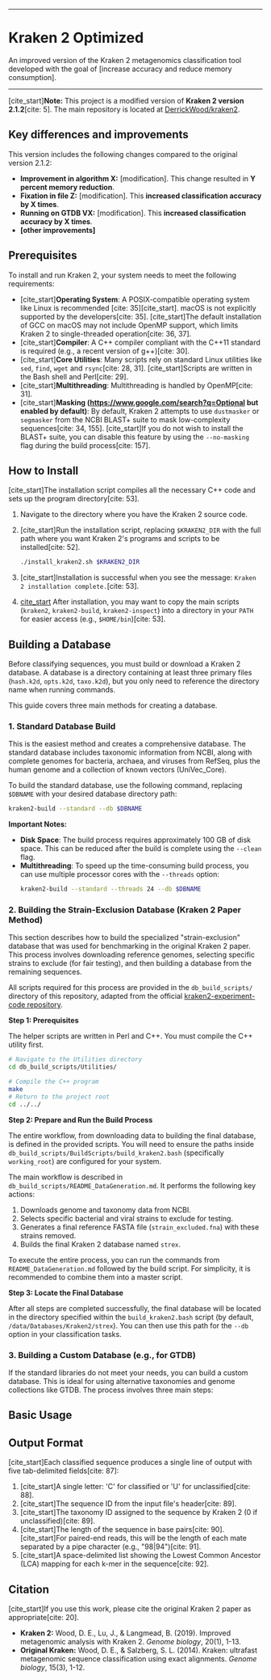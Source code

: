 -----

# Kraken 2 Optimized

An improved version of the Kraken 2 metagenomics classification tool developed with the goal of [increase accuracy and reduce memory consumption].

-----

[cite\_start]**Note:** This project is a modified version of **Kraken 2 version 2.1.2**[cite: 5]. The main repository is located at [DerrickWood/kraken2](https://github.com/DerrickWood/kraken2).

## Key differences and improvements

This version includes the following changes compared to the original version 2.1.2:

  * **Improvement in algorithm X:** [modification]. This change resulted in **Y percent memory reduction**.
  * **Fixation in file Z:** [modification]. This **increased classification accuracy by X times**.
  * **Running on GTDB VX:** [modification]. This **increased classification accuracy by X times**.
  * **[other improvements]**

## Prerequisites

To install and run Kraken 2, your system needs to meet the following requirements:

  * [cite\_start]**Operating System**: A POSIX-compatible operating system like Linux is recommended [cite: 35][cite\_start]. macOS is not explicitly supported by the developers[cite: 35]. [cite\_start]The default installation of GCC on macOS may not include OpenMP support, which limits Kraken 2 to single-threaded operation[cite: 36, 37].
  * [cite\_start]**Compiler**: A C++ compiler compliant with the C++11 standard is required (e.g., a recent version of g++)[cite: 30].
  * [cite\_start]**Core Utilities**: Many scripts rely on standard Linux utilities like `sed`, `find`, `wget` and `rsync`[cite: 28, 31]. [cite\_start]Scripts are written in the Bash shell and Perl[cite: 29].
  * [cite\_start]**Multithreading**: Multithreading is handled by OpenMP[cite: 31].
  * [cite\_start]**Masking (https://www.google.com/search?q=Optional but enabled by default)**: By default, Kraken 2 attempts to use `dustmasker` or `segmasker` from the NCBI BLAST+ suite to mask low-complexity sequences[cite: 34, 155]. [cite\_start]If you do not wish to install the BLAST+ suite, you can disable this feature by using the `--no-masking` flag during the build process[cite: 157].

## How to Install

[cite\_start]The installation script compiles all the necessary C++ code and sets up the program directory[cite: 53].

1.  Navigate to the directory where you have the Kraken 2 source code.

2.  [cite\_start]Run the installation script, replacing `$KRAKEN2_DIR` with the full path where you want Kraken 2's programs and scripts to be installed[cite: 52].

    ```bash
    ./install_kraken2.sh $KRAKEN2_DIR
    ```

3.  [cite\_start]Installation is successful when you see the message: `Kraken 2 installation complete.`[cite: 53].

4.  [cite\_start](https://www.google.com/search?q=Optional) After installation, you may want to copy the main scripts (`kraken2`, `kraken2-build`, `kraken2-inspect`) into a directory in your `PATH` for easier access (e.g., `$HOME/bin`)[cite: 53].


## Building a Database

Before classifying sequences, you must build or download a Kraken 2 database. A database is a directory containing at least three primary files (`hash.k2d`, `opts.k2d`, `taxo.k2d`), but you only need to reference the directory name when running commands.

This guide covers three main methods for creating a database.

### 1\. Standard Database Build

This is the easiest method and creates a comprehensive database. The standard database includes taxonomic information from NCBI, along with complete genomes for bacteria, archaea, and viruses from RefSeq, plus the human genome and a collection of known vectors (UniVec\_Core).

To build the standard database, use the following command, replacing `$DBNAME` with your desired database directory path:

```bash
kraken2-build --standard --db $DBNAME
```

**Important Notes:**

  * **Disk Space**: The build process requires approximately 100 GB of disk space. This can be reduced after the build is complete using the `--clean` flag.
  * **Multithreading**: To speed up the time-consuming build process, you can use multiple processor cores with the `--threads` option:
    ```bash
    kraken2-build --standard --threads 24 --db $DBNAME
    ```

### 2\. Building the Strain-Exclusion Database (Kraken 2 Paper Method)

This section describes how to build the specialized "strain-exclusion" database that was used for benchmarking in the original Kraken 2 paper. This process involves downloading reference genomes, selecting specific strains to exclude (for fair testing), and then building a database from the remaining sequences.

All scripts required for this process are provided in the `db_build_scripts/` directory of this repository, adapted from the official [kraken2-experiment-code repository](https://github.com/DerrickWood/kraken2-experiment-code).

**Step 1: Prerequisites**

The helper scripts are written in Perl and C++. You must compile the C++ utility first.

```bash
# Navigate to the Utilities directory
cd db_build_scripts/Utilities/

# Compile the C++ program
make
# Return to the project root
cd ../../
```

**Step 2: Prepare and Run the Build Process**

The entire workflow, from downloading data to building the final database, is defined in the provided scripts. You will need to ensure the paths inside `db_build_scripts/BuildScripts/build_kraken2.bash` (specifically `working_root`) are configured for your system.

The main workflow is described in `db_build_scripts/README_DataGeneration.md`. It performs the following key actions:

1.  Downloads genome and taxonomy data from NCBI.
2.  Selects specific bacterial and viral strains to exclude for testing.
3.  Generates a final reference FASTA file (`strain_excluded.fna`) with these strains removed.
4.  Builds the final Kraken 2 database named `strex`.

To execute the entire process, you can run the commands from `README_DataGeneration.md` followed by the build script. For simplicity, it is recommended to combine them into a master script.

**Step 3: Locate the Final Database**

After all steps are completed successfully, the final database will be located in the directory specified within the `build_kraken2.bash` script (by default, `/data/Databases/Kraken2/strex`). You can then use this path for the `--db` option in your classification tasks.

### 3\. Building a Custom Database (e.g., for GTDB)

If the standard libraries do not meet your needs, you can build a custom database. This is ideal for using alternative taxonomies and genome collections like GTDB. The process involves three main steps:



## Basic Usage


## Output Format

[cite\_start]Each classified sequence produces a single line of output with five tab-delimited fields[cite: 87]:

1.  [cite\_start]A single letter: 'C' for classified or 'U' for unclassified[cite: 88].
2.  [cite\_start]The sequence ID from the input file's header[cite: 89].
3.  [cite\_start]The taxonomy ID assigned to the sequence by Kraken 2 (0 if unclassified)[cite: 89].
4.  [cite\_start]The length of the sequence in base pairs[cite: 90]. [cite\_start]For paired-end reads, this will be the length of each mate separated by a pipe character (e.g., "98|94")[cite: 91].
5.  [cite\_start]A space-delimited list showing the Lowest Common Ancestor (LCA) mapping for each k-mer in the sequence[cite: 92].

## Citation

[cite\_start]If you use this work, please cite the original Kraken 2 paper as appropriate[cite: 20].

  * **Kraken 2:** Wood, D. E., Lu, J., & Langmead, B. (2019). Improved metagenomic analysis with Kraken 2. *Genome biology*, 20(1), 1-13.
  * **Original Kraken:** Wood, D. E., & Salzberg, S. L. (2014). Kraken: ultrafast metagenomic sequence classification using exact alignments. *Genome biology*, 15(3), 1-12.